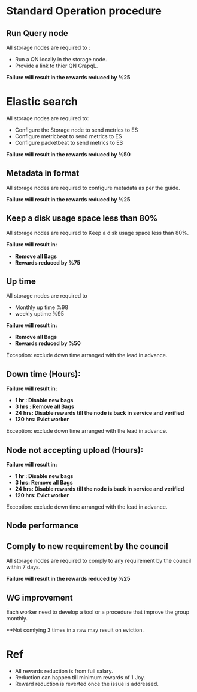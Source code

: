 # Standard Operation procedure 
## Run Query node
All storage nodes are required to :
- Run a QN locally in the storage node.
- Provide a link to thier QN GrapqL.

**Failure will result in the rewards reduced by %25**

# Elastic search
All storage nodes are required to:
- Configure the Storage node to send metrics  to ES
- Configure  metricbeat to send metrics  to ES
- Configure  packetbeat to send metrics  to ES

**Failure will result in the rewards reduced by %50**

## Metadata in format
All storage nodes are required to configure metadata as per the guide.

**Failure will result in the rewards reduced by %25**

## Keep a disk usage space less than 80%
All storage nodes are required to Keep a disk usage space less than 80%.

**Failure will result in:**
- **Remove all Bags**
- **Rewards reduced by %75**

## Up time

All storage nodes are required to
- Monthly up time %98
- weekly uptime %95

**Failure will result in:**
- **Remove all Bags**
- **Rewards reduced by %50**

Exception: exclude down time arranged with the lead in advance.

## Down time (Hours): 
**Failure will result in:**
- **1 hr  : Disable new bags**
- **3 hrs : Remove all Bags**
- **24 hrs:  Disable rewards till the node is back in service and verified** 
- **120 hrs: Evict worker**

Exception: exclude down time arranged with the lead in advance.

## Node not accepting upload (Hours):
**Failure will result in:**
- **1 hr : Disable new bags**
- **3 hrs: Remove all Bags**
- **24 hrs: Disable rewards till the node is back in service and verified** 
- **120 hrs: Evict worker**

Exception: exclude down time arranged with the lead in advance.

## Node performance

## Comply to new requirement by the council 
All storage nodes are required to comply to any requirement by the council within 7 days. 

**Failure will result in the rewards reduced by %25**

## WG improvement 
Each worker need  to develop a tool or a procedure that improve the group monthly.

**Not comlying 3 times in a raw may result on eviction.

# Ref
- All rewards reduction is from full salary.
- Reduction can happen till minimum rewards of 1 Joy. 
- Reward reduction is reverted once the issue is addressed.
